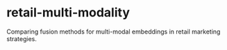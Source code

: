 # retail-multi-modality
Comparing fusion methods for multi-modal embeddings in retail marketing strategies.
